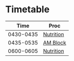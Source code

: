 # Timetable

| Time       | Proc                                    |
|------------|-----------------------------------------|
| 0430-0435 | [Nutrition](./_NUTRITION_.md)            |
| 0435-0535 | [AM Block](./_S&C_.md)                   |
| 0600-0605 | [Nutrition](./_NUTRITION_.md)            |
